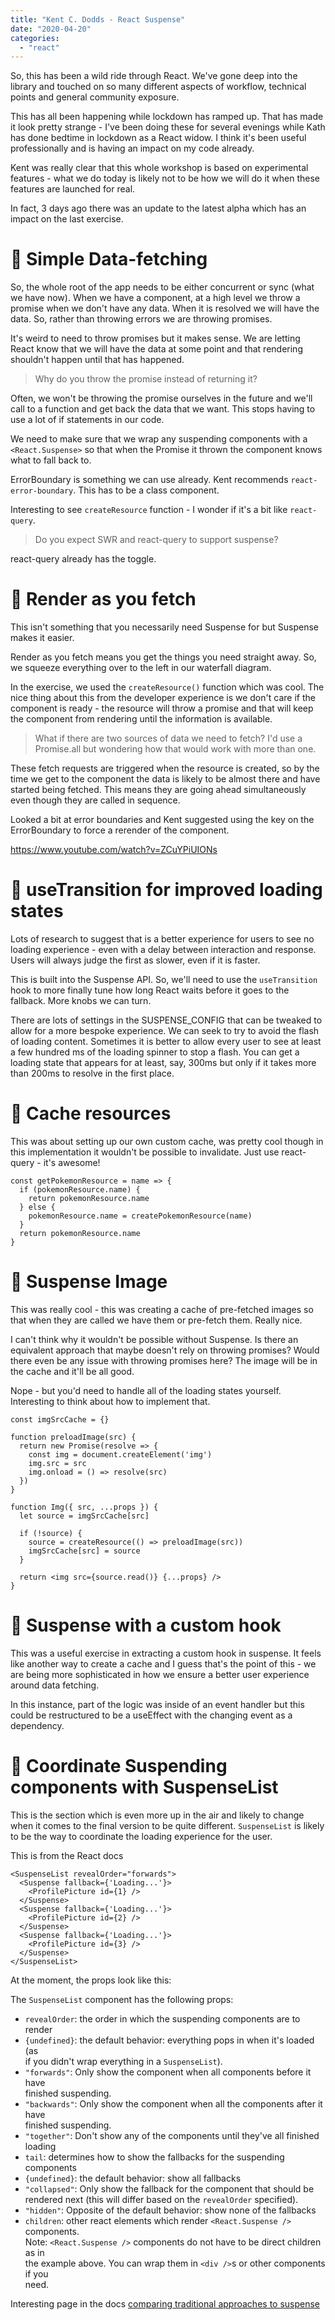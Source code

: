 ```yaml
---
title: "Kent C. Dodds - React Suspense"
date: "2020-04-20"
categories: 
  - "react"
---
```


So, this has been a wild ride through React. We've gone deep into the library and touched on so many different aspects of workflow, technical points and general community exposure.

This has all been happening while lockdown has ramped up. That has made it look pretty strange - I've been doing these for several evenings while Kath has done bedtime in lockdown as a React widow. I think it's been useful professionally and is having an impact on my code already.

Kent was really clear that this whole workshop is based on experimental features - what we do today is likely not to be how we will do it when these features are launched for real.

In fact, 3 days ago there was an update to the latest alpha which has an impact on the last exercise.

# 💪 Simple Data-fetching

So, the whole root of the app needs to be either concurrent or sync (what we have now). When we have a component, at a high level we throw a promise when we don't have any data. When it is resolved we will have the data. So, rather than throwing errors we are throwing promises.

It's weird to need to throw promises but it makes sense. We are letting React know that we will have the data at some point and that rendering shouldn't happen until that has happened.

> Why do you throw the promise instead of returning it?

Often, we won't be throwing the promise ourselves in the future and we'll call to a function and get back the data that we want. This stops having to use a lot of if statements in our code.

We need to make sure that we wrap any suspending components with a `<React.Suspense>` so that when the Promise it thrown the component knows what to fall back to.

ErrorBoundary is something we can use already. Kent recommends `react-error-boundary`. This has to be a class component.

Interesting to see `createResource` function - I wonder if it's a bit like `react-query`.

> Do you expect SWR and react-query to support suspense?

react-query already has the toggle.

# 💪 Render as you fetch

This isn't something that you necessarily need Suspense for but Suspense makes it easier.

Render as you fetch means you get the things you need straight away. So, we squeeze everything over to the left in our waterfall diagram.

In the exercise, we used the `createResource()` function which was cool. The nice thing about this from the developer experience is we don't care if the component is ready - the resource will throw a promise and that will keep the component from rendering until the information is available.

> What if there are two sources of data we need to fetch? I'd use a Promise.all but wondering how that would work with more than one.

These fetch requests are triggered when the resource is created, so by the time we get to the component the data is likely to be almost there and have started being fetched. This means they are going ahead simultaneously even though they are called in sequence.

Looked a bit at error boundaries and Kent suggested using the key on the ErrorBoundary to force a rerender of the component.

https://www.youtube.com/watch?v=ZCuYPiUIONs

# 💪 useTransition for improved loading states

Lots of research to suggest that is a better experience for users to see no loading experience - even with a delay between interaction and response. Users will always judge the first as slower, even if it is faster.

This is built into the Suspense API. So, we'll need to use the `useTransition` hook to more finally tune how long React waits before it goes to the fallback. More knobs we can turn.

There are lots of settings in the SUSPENSE\_CONFIG that can be tweaked to allow for a more bespoke experience. We can seek to try to avoid the flash of loading content. Sometimes it is better to allow every user to see at least a few hundred ms of the loading spinner to stop a flash. You can get a loading state that appears for at least, say, 300ms but only if it takes more than 200ms to resolve in the first place.

# 💪 Cache resources

This was about setting up our own custom cache, was pretty cool though in this implementation it wouldn't be possible to invalidate. Just use react-query - it's awesome!

```
const getPokemonResource = name => {
  if (pokemonResource.name) {
    return pokemonResource.name
  } else {
    pokemonResource.name = createPokemonResource(name)
  }
  return pokemonResource.name
}
```

# 💪 Suspense Image

This was really cool - this was creating a cache of pre-fetched images so that when they are called we have them or pre-fetch them. Really nice.

I can't think why it wouldn't be possible without Suspense. Is there an equivalent approach that maybe doesn't rely on throwing promises? Would there even be any issue with throwing promises here? The image will be in the cache and it'll be all good.

Nope - but you'd need to handle all of the loading states yourself. Interesting to think about how to implement that.

```
const imgSrcCache = {}

function preloadImage(src) {
  return new Promise(resolve => {
    const img = document.createElement('img')
    img.src = src
    img.onload = () => resolve(src)
  })
}

function Img({ src, ...props }) {
  let source = imgSrcCache[src]

  if (!source) {
    source = createResource(() => preloadImage(src))
    imgSrcCache[src] = source
  }

  return <img src={source.read()} {...props} />
}
```

# 💪 Suspense with a custom hook

This was a useful exercise in extracting a custom hook in suspense. It feels like another way to create a cache and I guess that's the point of this - we are being more sophisticated in how we ensure a better user experience around data fetching.

In this instance, part of the logic was inside of an event handler but this could be restructured to be a useEffect with the changing event as a dependency.

# 💪 Coordinate Suspending components with SuspenseList

This is the section which is even more up in the air and likely to change when it comes to the final version to be quite different. `SuspenseList` is likely to be the way to coordinate the loading experience for the user.

This is from the React docs

```
<SuspenseList revealOrder="forwards">
  <Suspense fallback={'Loading...'}>
    <ProfilePicture id={1} />
  </Suspense>
  <Suspense fallback={'Loading...'}>
    <ProfilePicture id={2} />
  </Suspense>
  <Suspense fallback={'Loading...'}>
    <ProfilePicture id={3} />
  </Suspense>
</SuspenseList>
```

At the moment, the props look like this:

The `SuspenseList` component has the following props:

- `revealOrder`: the order in which the suspending components are to render
- `{undefined}`: the default behavior: everything pops in when it's loaded (as  
    if you didn't wrap everything in a `SuspenseList`).
- `"forwards"`: Only show the component when all components before it have  
    finished suspending.
- `"backwards"`: Only show the component when all the components after it have  
    finished suspending.
- `"together"`: Don't show any of the components until they've all finished  
    loading
- `tail`: determines how to show the fallbacks for the suspending components
- `{undefined}`: the default behavior: show all fallbacks
- `"collapsed"`: Only show the fallback for the component that should be  
    rendered next (this will differ based on the `revealOrder` specified).
- `"hidden"`: Opposite of the default behavior: show none of the fallbacks
- `children`: other react elements which render `<React.Suspense />` components.  
    Note: `<React.Suspense />` components do not have to be direct children as in  
    the example above. You can wrap them in `<div />`s or other components if you  
    need.

Interesting page in the docs [comparing traditional approaches to suspense](https://reactjs.org/docs/concurrent-mode-suspense.html#traditional-approaches-vs-suspense)

